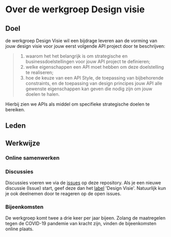 # Over de werkgroep Design visie

## Doel
de werkgroep Design Visie wil een bijdrage leveren aan de vorming van jouw design visie voor jouw eerst volgende API project door te beschrijven: 

> 1. waarom het het belangrijk is om strategische en businessdoelstellingen voor jouw API project te definieren;
> 2. welke eigenschappen een API moet hebben om deze doelstelling te realiseren; 
> 3. hoe de keuze van een API Style, de toepassing van bijbehorende constraints, en de toepassing van design principes jouw API alle gewenste eigenschappen kan geven die nodig zijn om jouw doelen te halen.

Hierbij zien we APIs als middel om specifieke strategische doelen te bereiken.

## Leden

## Werkwijze

### Online samenwerken


### Discussies

Discussies voeren we via de [issues](https://github.com/Geonovum/KP-APIs/issues) op deze repository. Als je een nieuwe discussie (Issue) start, geef deze dan het [label](https://github.com/Geonovum/KP-APIs/labels) 'Design Visie'. Natuurlijk kun je ook deelnemen door te reageren op de open issues.


### Bijeenkomsten

De werkgroep komt twee a drie keer per jaar bijeen. Zolang de maatregelen tegen de COVID-19 pandemie van kracht zijn, vinden de bijeenkomsten online plaats.
